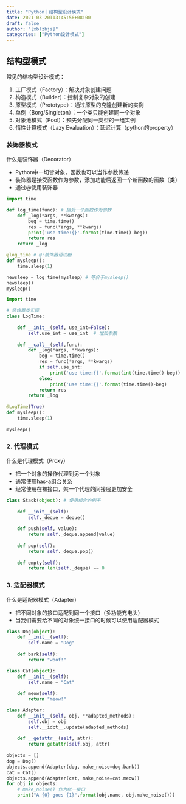 ```yaml
---
title: "Python｜结构型设计模式"
date: 2021-03-20T13:45:56+08:00
draft: false
author: "[xblzbjs]"
categories: ["Python设计模式"]
---
```


## 结构型模式

常见的结构型设计模式：

1. 工厂模式（Factory）：解决对象创建问题
2. 构造模式（Builder）：控制复杂对象的创建
3. 原型模式（Prototype）：通过原型的克隆创建新的实例
4. 单例（Borg/Singleton）：一个类只能创建同一个对象
5. 对象池模式（Pool）：预先分配同一类型的一组实例
6. 惰性计算模式（Lazy Evaluation）：延迟计算（python的property）

### 装饰器模式

什么是装饰器（Decorator）

- Python中一切皆对象，函数也可以当作参数传递
- 装饰器是接受函数作为参数，添加功能后返回一个新函数的函数（类）
- 通过@使用装饰器

```python
import time

def log_time(func):	# 接受一个函数作为参数
    def _log(*args, **kwargs):
        beg = time.time()
        res = func(*args, **kwargs)
        print('use time:{}'.format(time.time()-beg))
        return res
    return _log

@log_time # @:装饰器语法糖
def mysleep():
    time.sleep(1)

newsleep = log_time(mysleep) # 等价于mysleep()
newsleep()
mysleep()
```

```python
import time

# 装饰器类实现
class LogTime:
    
    def __init__(self, use_int=False):
        self.use_int = use_int	# 增加参数
    
	def __call__(self,func):	
        def _log(*args, **kwargs):
            beg = time.time()
            res = func(*args, **kwargs)
            if self.use_int:
            	print('use time:{}'.format(int(time.time()-beg))
            else:
                print('use time:{}'.format(time.time()-beg)
            return res
        return _log
    
@LogTime(True)
def mysleep():
    time.sleep(1)
    
mysleep()
```



### 2. 代理模式

什么是代理模式（Proxy）

- 把一个对象的操作代理到另一个对象
- 通常使用has-a组合关系
- 经常使用在裸接口，架一个代理的间接层更加安全

```python
class Stack(object): # 使用组合的例子
	
	def __init__(self):
		self._deque = deque()
	
	def push(self, value):
		return self._deque.append(value)
		
	def pop(self):
		return self._deque.pop()
	
	def empty(self):
		return len(self._deque) == 0
```



### 3. 适配器模式

什么是适配器模式（Adapter）

- 把不同对象的接口适配到同一个接口（多功能充电头）
- 当我们需要给不同的对象统一接口的时候可以使用适配器模式

```python
class Dog(object):
	def __init__(self):
		self.name = "Dog"
		
	def bark(self):
		return "woof!"

class Cat(object):
	def __init__(self):
		self.name = "Cat"
		
	def meow(self):
		return "meow!"

class Adapter:
	def __init__(self, obj, **adapted_methods):
		self.obj = obj
		self.__idct__.update(adapted_methods)
		
	def __getattr__(self, attr):
		return getattr(self.obj, attr)
		
objects = []
dog = Dog()
objects.append(Adapter(dog, make_noise=dog.bark))
cat = Cat()
objects.append(Adapter(cat, make_noise=cat.meow))
for obj in objects:
	# make_noise() 作为统一接口
	print("A {0} goes {1}".format(obj.name, obj.make_noise()))
```

